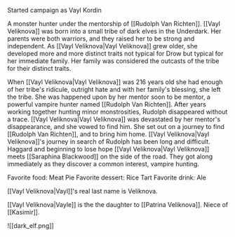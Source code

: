 Started campaign as Vayl Kordin

A monster hunter under the mentorship of [[Rudolph Van Richten]]. [[Vayl Veliknova]] was born into a small tribe of dark elves in the Underdark. Her parents were both warriors, and they raised her to be strong and independent. As [[Vayl Veliknova|Vayl Veliknova]] grew older, she developed more and more distinct traits not typical for Drow but typical for her immediate family. Her family was considered the outcasts of the tribe for their distinct traits. 

When [[Vayl Veliknova|Vayl Veliknova]] was 216 years old she had enough of her tribe's ridicule, outright hate and with her family's blessing, she left the tribe. She was happened upon by her mentor soon to be mentor, a powerful vampire hunter named [[Rudolph Van Richten]]. After years working together hunting minor monstrosities, Rudolph disappeared without a trace. [[Vayl Veliknova|Vayl Veliknova]] was devastated by her mentor's disappearance, and she vowed to find him. She set out on a journey to find [[Rudolph Van Richten]], and to bring him home. [[Vayl Veliknova|Vayl Veliknova]]'s journey in search of Rudolph has been long and difficult. Haggard and beginning to lose hope [[Vayl Veliknova|Vayl Veliknova]] meets [[Saraphina Blackwood]] on the side of the road. They got along immediately as they discover a common interest, vampire hunting.

Favorite food: Meat Pie
Favorite dessert: Rice Tart
Favorite drink: Ale

[[Vayl Veliknova|Vayl]]'s real last name is Veliknova.


[[Vayl Veliknova|Vayle]] is the the daughter to [[Patrina Veliknova]]. Niece of [[Kasimir]]. 

![[dark_elf.png]]